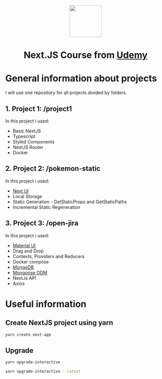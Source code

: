 <div align="center"> 
  <img height="100px" src="https://upload.wikimedia.org/wikipedia/commons/8/8e/Nextjs-logo.svg" />
  
  <h1>Next.JS Course from <a target="_blank" href="http://www.udemy.com/course/nextjs-fh/">Udemy</a></h1>
</div>

# General information about projects
I will use one repository for all projects divided by folders.

## 1. Project 1: /project1

In this project i used:

* Basic NextJS
* Typescript
* Styled Components
* NextJS Router
* Docker

## 2. Project 2: /pokemon-static

In this project i used:

* [Next UI](https://nextui.org/)
* Local Storage
* Static Generation - GetStaticProps and GetStaticPaths
* Incremental Static Regeneration

## 3. Project 3: /open-jira

In this project i used:

* [Material UI](https://material-ui.com/)
* Drag and Drop
* Contexts, Providers and Reducers
* Docker compose 
* [MongoDB](https://www.mongodb.com/)
* [Mongoose ODM](https://mongoosejs.com/)
* NextJs API
* Axios

# Useful information

## Create NextJS project using yarn
```bash
yarn create next-app
```
## Upgrade
```bash
yarn upgrade-interactive

yarn upgrade-interactive --latest
```